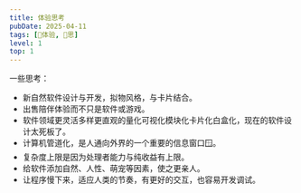 ```yaml
---
title: 体验思考
pubDate: 2025-04-11
tags: [💓体验, 🤔思]
level: 1
top: 1
---
```


一些思考：

- 新自然软件设计与开发，拟物风格，与卡片结合。
- 出售陪伴体验而不只是软件或游戏。
- 软件领域更灵活多样更直观的量化可视化模块化卡片化白盒化，现在的软件设计太死板了。
- 计算机管道化，是人通向外界的一个重要的信息窗口🪟。
- 复杂度上限是因为处理者能力与纯收益有上限。
- 给软件添加自然、人性、萌宠等因素，使之更亲人。
- 让程序慢下来，适应人类的节奏，有更好的交互，也容易开发调试。
